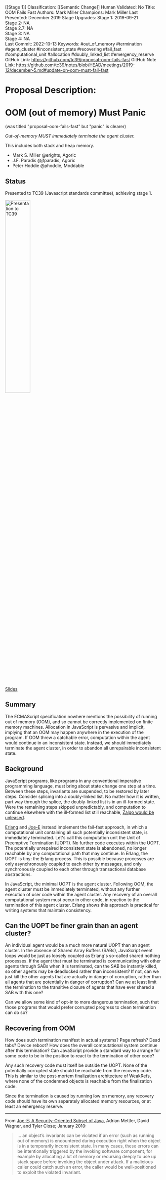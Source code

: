 [[Stage 1]]
Classification: [[Semantic Change]]
Human Validated: No
Title: OOM Fails Fast
Authors: Mark Miller
Champions: Mark Miller
Last Presented: December 2019
Stage Upgrades: 
Stage 1: 2019-09-21  
Stage 2: NA  
Stage 2.7: NA  
Stage 3: NA  
Stage 4: NA  
Last Commit: 2022-10-13
Keywords: #out_of_memory #termination #agent_cluster #inconsistent_state #recovering #fail_fast #computational_unit #allocation #doubly_linked_list #emergency_reserve
GitHub Link: https://github.com/tc39/proposal-oom-fails-fast
GitHub Note Link: https://github.com/tc39/notes/blob/HEAD/meetings/2019-12/december-5.md#update-on-oom-must-fail-fast

# Proposal Description:
# OOM (out of memory) Must Panic

(was titled "proposal-oom-fails-fast" but "panic" is clearer)

*Out-of-memory MUST immediately terminate the agent cluster.*

This includes both stack and heap memory.

   * Mark S. Miller @erights, Agoric
   * J.F. Paradis @jfparadis, Agoric
   * Peter Hoddie @phoddie, Moddable

## Status

Presented to TC39 (Javascript standards committee), achieving stage 1.

[<img src="oom-miniplayer.png" alt="Presentation to TC39" width="40%">](https://www.youtube.com/watch?v=wNM2B4GFf3s&list=PLzDw4TTug5O0ywHrOz4VevVTYr6Kj_KtW)

[Slides](https://github.com/tc39/agendas/blob/master/2019/10.oom-fails-fast-as-recorded.pdf)

## Summary

The ECMAScript specification nowhere mentions the possibility of running out of memory (OOM), and so cannot be correctly implemented on finite memory machines. Allocation in JavaScript is pervasive and implicit, implying that an OOM may happen anywhere in the execution of the program. If OOM threw a catchable error, computation within the agent would continue in an inconsistent state. Instead, we should immediately terminate the agent cluster, in order to abandon all unrepairable inconsistent state.

## Background

JavaScript programs, like programs in any conventional imperative programming language, must bring about state change one step at a time. Between these steps, invariants are suspended, to be restored by later steps. Consider splicing into a doubly-linked list. No matter how it is written, part way through the splice, the doubly-linked list is in an ill-formed state. Were the remaining steps skipped unpredictably, and computation to continue elsewhere with the ill-formed list still reachable, [Zalgo would be unleased](https://blog.izs.me/2013/08/designing-apis-for-asynchrony).

[Erlang](http://erlang.org/download/armstrong_thesis_2003.pdf) and [Joe-E](https://people.eecs.berkeley.edu/~daw/papers/joe-e-ndss10.pdf) instead implement the fail-fast approach, in which a computational unit containing all such potentially inconsistent state, is immediately terminated. Let's call this computation unit the Unit of Preemptive Termination (UOPT). No further code executes within the UOPT. The potentially unrepaired inconsistent state is abandoned, no longer reachable by any computational path that may continue. In Erlang, the UOPT is tiny: the Erlang process. This is possible because processes are only asynchronously coupled to each other by messages, and only synchronously coupled to each other through transactional database abstractions.

In JavaScript, the minimal UOPT is the agent cluster. Following OOM, the agent cluster must be immediately terminated, without any further execution of user code within the agent cluster. Any recovery of an overall computational system must occur in other code, in reaction to the termination of this agent cluster. Erlang shows this approach is practical for writing systems that maintain consistency.

## Can the UOPT be finer grain than an agent cluster?

An individual agent would be a much more natural UOPT than an agent cluster. In the absence of Shared Array Buffers (SABs), JavaScript event loops would be just as loosely coupled as Erlang's so-called shared nothing processes. If the agent that must be terminated is communicating with other agents through SABs when it is terminated, can the SAB be instantly killed, so other agents may be deadlocked rather than inconsistent? If not, can we just kill the other agents that are actually in danger of corruption, rather than all agents that are potentially in danger of corruption? Can we at least limit the termination to the transitive closure of agents that have ever shared a SAB with this one?

Can we allow some kind of opt-in to more dangerous termination, such that those programs that would prefer corrupted progress to clean termination can do so?


## Recovering from OOM

How does such termination manifest in actual systems? Page refresh? Dead tabs? Device reboot? How does the overall computational system continue after this termination? Can JavaScript provide a standard way to arrange for some code to be in the position to react to the termination of other code?

Any such recovery code must itself be outside the UOPT. None of the potentially corrupted state should be reachable from the recovery code. This is similar to the post-mortem finalization architecture of WeakRefs, where none of the condemned objects is reachable from the finalization code.

Since the termination is caused by running low on memory, any recovery code should have its own separately allocated memory resources, or at least an emergency reserve.

----

From  [Joe-E: A Security-Oriented Subset of Java](https://people.eecs.berkeley.edu/~daw/papers/joe-e-ndss10.pdf), Adrian Mettler, David Wagner, and Tyler Close; January 2010:

> ... an object’s invariants can be violated if an error (such as running out of memory) is encountered during execution right when the object is in a temporarily inconsistent state. In many cases, these errors can be intentionally triggered by the invoking software component, for example by allocating a lot of memory or recursing deeply to use up stack space before invoking the object under attack. If a malicious caller could catch such an error, the caller would be
well-positioned to exploit the violated invariant.

